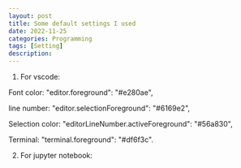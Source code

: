 ```yaml
---
layout: post
title: Some default settings I used
date: 2022-11-25
categories: Programming
tags: [Setting]
description: 
---
```



1. For vscode:

Font color: "editor.foreground": "#e280ae",

line number: "editor.selectionForeground": "#6169e2",

Selection color: "editorLineNumber.activeForeground": "#56a830",

Terminal: "terminal.foreground": "#df6f3c".

2. For jupyter notebook:


